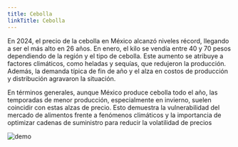 ```yaml
---
title: Cebolla
linkTitle: Cebolla
---
```


En 2024, el precio de la cebolla en México alcanzó niveles récord, llegando a ser el más alto en 26 años. En enero, el kilo se vendía entre 40 y 70 pesos dependiendo de la región y el tipo de cebolla. Este aumento se atribuye a factores climáticos, como heladas y sequías, que redujeron la producción. Además, la demanda típica de fin de año y el alza en costos de producción y distribución agravaron la situación.

En términos generales, aunque México produce cebolla todo el año, las temporadas de menor producción, especialmente en invierno, suelen coincidir con estas alzas de precio. Esto demuestra la vulnerabilidad del mercado de alimentos frente a fenómenos climáticos y la importancia de optimizar cadenas de suministro para reducir la volatilidad de precios

<img src="/kde_plot_cebolla.png" alt="demo" class="img-responsive" title="Precio Cebolla">